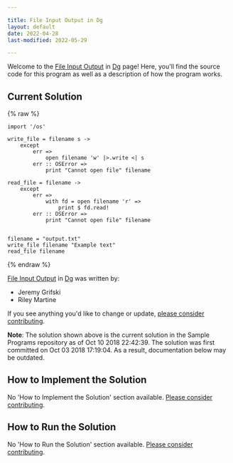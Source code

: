 ```yaml
---

title: File Input Output in Dg
layout: default
date: 2022-04-28
last-modified: 2022-05-29

---
```


Welcome to the [File Input Output](https://sampleprograms.io/projects/file-input-output) in [Dg](https://sampleprograms.io/languages/dg) page! Here, you'll find the source code for this program as well as a description of how the program works.

## Current Solution

{% raw %}

```dg
import '/os'

write_file = filename s ->
    except
        err =>
            open filename 'w' |>.write <| s
        err :: OSError =>
            print "Cannot open file" filename

read_file = filename ->
    except
        err =>
            with fd = open filename 'r' =>
                print $ fd.read!
        err :: OSError =>
            print "Cannot open file" filename


filename = "output.txt"
write_file filename "Example text"
read_file filename
```

{% endraw %}

[File Input Output](https://sampleprograms.io/projects/file-input-output) in [Dg](https://sampleprograms.io/languages/dg) was written by:

- Jeremy Grifski
- Riley Martine

If you see anything you'd like to change or update, [please consider contributing](https://github.com/TheRenegadeCoder/sample-programs).

**Note**: The solution shown above is the current solution in the Sample Programs repository as of Oct 10 2018 22:42:39. The solution was first committed on Oct 03 2018 17:19:04. As a result, documentation below may be outdated.

## How to Implement the Solution

No 'How to Implement the Solution' section available. [Please consider contributing](https://github.com/TheRenegadeCoder/sample-programs-website).

## How to Run the Solution

No 'How to Run the Solution' section available. [Please consider contributing](https://github.com/TheRenegadeCoder/sample-programs-website).